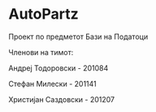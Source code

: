 # AutoPartz

Проект по предметот Бази на Податоци

Членови на тимот:

Андреј Тодоровски - 201084

Стефан Милески - 201141

Христијан Саздовски - 201207
